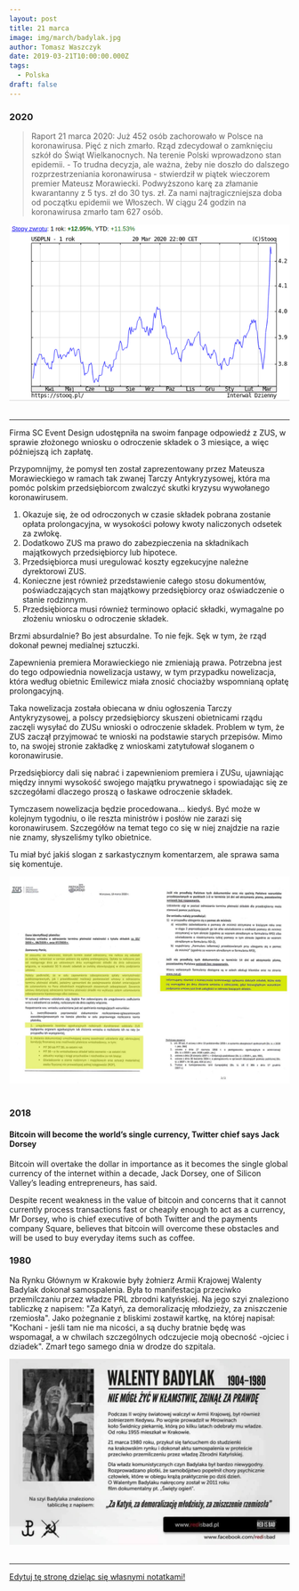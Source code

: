 ```yaml
---
layout: post
title: 21 marca
image: img/march/badylak.jpg
author: Tomasz Waszczyk
date: 2019-03-21T10:00:00.000Z
tags:
  - Polska
draft: false
---
```


### 2020

> Raport 21 marca 2020: Już 452 osób zachorowało w Polsce na koronawirusa. Pięć z nich zmarło. Rząd zdecydował o zamknięciu szkół do Świąt Wielkanocnych. Na terenie Polski wprowadzono stan epidemii. - To trudna decyzja, ale ważna, żeby nie doszło do dalszego rozprzestrzeniania koronawirusa - stwierdził w piątek wieczorem premier Mateusz Morawiecki. Podwyższono karę za złamanie kwarantanny z 5 tys. zł do 30 tys. zł. Za nami najtragiczniejsza doba od początku epidemii we Włoszech. W ciągu 24 godzin na koronawirusa zmarło tam 627 osób.

<img src="./img/march/usdpln_2020-03-21.png"/><br><br>

---

Firma SC Event Design udostępniła na swoim fanpage odpowiedź z ZUS, w sprawie złożonego wniosku o odroczenie składek o 3 miesiące, a więc późniejszą ich zapłatę.

Przypomnijmy, że pomysł ten został zaprezentowany przez Mateusza Morawieckiego w ramach tak zwanej Tarczy Antykryzysowej, która ma pomóc polskim przedsiębiorcom zwalczyć skutki kryzysu wywołanego koronawirusem.

1. Okazuje się, że od odroczonych w czasie składek pobrana zostanie opłata prolongacyjna, w wysokości połowy kwoty naliczonych odsetek za zwłokę.
2. Dodatkowo ZUS ma prawo do zabezpieczenia na składnikach majątkowych przedsiębiorcy lub hipotece.
3. Przedsiębiorca musi uregulować koszty egzekucyjne należne dyrektorowi ZUS.
4. Konieczne jest również przedstawienie całego stosu dokumentów, poświadczających stan majątkowy przedsiębiorcy oraz oświadczenie o stanie rodzinnym.
5. Przedsiębiorca musi również terminowo opłacić składki, wymagalne po złożeniu wniosku o odroczenie składek.

Brzmi absurdalnie?
Bo jest absurdalne.
To nie fejk.
Sęk w tym, że rząd dokonał pewnej medialnej sztuczki.

Zapewnienia premiera Morawieckiego nie zmieniają prawa.
Potrzebna jest do tego odpowiednia nowelizacja ustawy, w tym przypadku nowelizacja, która według obietnic Emilewicz miała znosić chociażby wspomnianą opłatę prolongacyjną.

Taka nowelizacja została obiecana w dniu ogłoszenia Tarczy Antykryzysowej, a polscy przedsiębiorcy skuszeni obietnicami rządu zaczęli wysyłać do ZUSu wnioski o odroczenie składek.
Problem w tym, że ZUS zaczął przyjmować te wnioski na podstawie starych przepisów.
Mimo to, na swojej stronie zakładkę z wnioskami zatytułował sloganem o koronawirusie.

Przedsiębiorcy dali się nabrać i zapewnieniom premiera i ZUSu, ujawniając między innymi wysokość swojego majątku prywatnego i spowiadając się ze szczegółami dlaczego proszą o łaskawe odroczenie składek.

Tymczasem nowelizacja będzie procedowana... kiedyś. Być może w kolejnym tygodniu, o ile reszta ministrów i posłów nie zarazi się koronawirusem.
Szczegółów na temat tego co się w niej znajdzie na razie nie znamy, słyszeliśmy tylko obietnice.

Tu miał być jakiś slogan z sarkastycznym komentarzem, ale sprawa sama się komentuje.

<img src="./img/march/zus.jpg"/><br><br>

### 2018

#### Bitcoin will become the world’s single currency, Twitter chief says Jack Dorsey

Bitcoin will overtake the dollar in importance as it becomes the single global currency of the internet within a decade, Jack Dorsey, one of Silicon Valley’s leading entrepreneurs, has said.

Despite recent weakness in the value of bitcoin and concerns that it cannot currently process transactions fast or cheaply enough to act as a currency, Mr Dorsey, who is chief executive of both Twitter and the payments company Square, believes that bitcoin will overcome these obstacles and will be used to buy everyday items such as coffee.

### 1980

Na Rynku Głównym w Krakowie były żołnierz Armii Krajowej Walenty Badylak dokonał samospalenia. Była to manifestacja przeciwko przemilczaniu przez władze PRL zbrodni katyńskiej.
Na jego szyi znaleziono tabliczkę z napisem:
"Za Katyń, za demoralizację młodzieży, za zniszczenie rzemiosła". Jako pożegnanie z
bliskimi zostawił kartkę, na której napisał:
"Kochani - jeśli tam nie ma nicości, a są duchy bratnie będę was wspomagał, a w chwilach szczególnych odczujecie moją obecność -ojciec i dziadek".
Zmarł tego samego dnia w drodze do szpitala.

<img src="./img/march/badylak.jpg"/><br><br>

---

<a href="https://github.com/TomaszWaszczyk/historia.waszczyk.com/edit/master/src/content/march-21.md" target="_blank">Edytuj tę stronę dzieląc się własnymi notatkami!</a>
